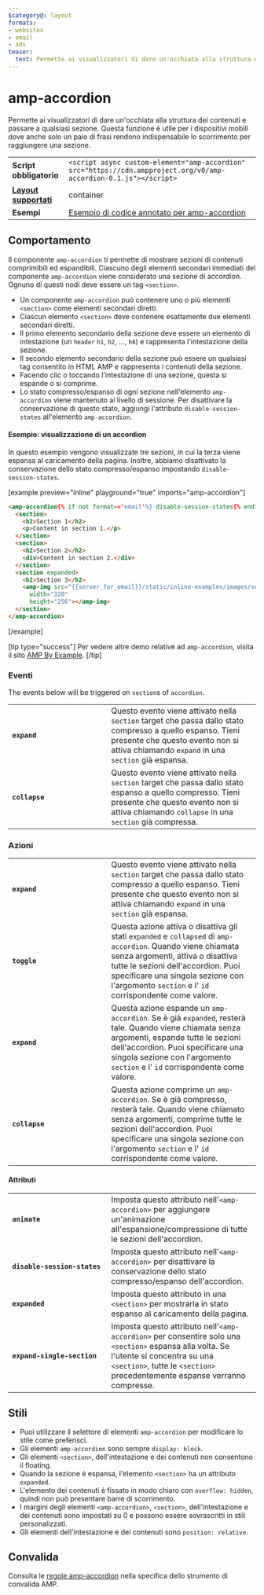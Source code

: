 ```yaml
---
$category@: layout
formats:
- websites
- email
- ads
teaser:
  text: Permette ai visualizzatori di dare un'occhiata alla struttura dei contenuti e passare a una sezione a loro scelta.
---
```



<!--
Copyright 2016 The AMP HTML Authors. All Rights Reserved.

Licensed under the Apache License, Version 2.0 (the "License");
you may not use this file except in compliance with the License.
You may obtain a copy of the License at

      http://www.apache.org/licenses/LICENSE-2.0

Unless required by applicable law or agreed to in writing, software
distributed under the License is distributed on an "AS-IS" BASIS,
WITHOUT WARRANTIES OR CONDITIONS OF ANY KIND, either express or implied.
See the License for the specific language governing permissions and
limitations under the License.
-->

# amp-accordion <a name="amp-accordion"></a>

Permette ai visualizzatori di dare un'occhiata alla struttura dei contenuti e passare a qualsiasi sezione. Questa funzione è utile per i dispositivi mobili dove anche solo un paio di frasi rendono indispensabile lo scorrimento per raggiungere una sezione.

<table>
  <tr>
    <td class="col-fourty"><strong>Script obbligatorio</strong></td>
    <td><code>&lt;script async custom-element="amp-accordion" src="https://cdn.ampproject.org/v0/amp-accordion-0.1.js"&gt;&lt;/script&gt;</code></td>
  </tr>
  <tr>
    <td class="col-fourty"><strong><a href="../../../documentation/guides-and-tutorials/develop/style_and_layout/control_layout.md">Layout supportati</a></strong></td>
    <td>container</td>
  </tr>
  <tr>
    <td class="col-fourty"><strong>Esempi</strong></td>
    <td><a href="https://ampbyexample.com/components/amp-accordion/">Esempio di codice annotato per amp-accordion</a></td>
  </tr>
</table>


## Comportamento <a name="behavior"></a>

Il componente `amp-accordion` ti permette di mostrare sezioni di contenuti comprimibili ed espandibili. Ciascuno degli elementi secondari immediati del componente `amp-accordion` viene considerato una sezione di accordion. Ognuno di questi nodi deve essere un tag `<section>`.

* Un componente `amp-accordion` può contenere uno o più elementi `<section>` come elementi secondari diretti.
* Ciascun elemento `<section>` deve contenere esattamente due elementi secondari diretti.
* Il primo elemento secondario della sezione deve essere un elemento di intestazione (un `header` `h1`, `h2`, ..., `h6`) e rappresenta l'intestazione della sezione.
* Il secondo elemento secondario della sezione può essere un qualsiasi tag consentito in HTML AMP e rappresenta i contenuti della sezione.
* Facendo clic o toccando l'intestazione di una sezione, questa si espande o si comprime.
* Lo stato compresso/espanso di ogni sezione nell'elemento `amp-accordion` viene mantenuto al livello di sessione. Per disattivare la conservazione di questo stato, aggiungi l'attributo `disable-session-states` all'elemento `amp-accordion`.

#### Esempio: visualizzazione di un accordion <a name="example-displaying-an-accordion"></a>

In questo esempio vengono visualizzate tre sezioni, in cui la terza viene espansa al caricamento della pagina.  Inoltre, abbiamo disattivato la conservazione dello stato compresso/espanso impostando `disable-session-states`.

[example preview="inline" playground="true" imports="amp-accordion"]
```html
<amp-accordion{% if not format=='email'%} disable-session-states{% endif %}>
  <section>
    <h2>Section 1</h2>
    <p>Content in section 1.</p>
  </section>
  <section>
    <h2>Section 2</h2>
    <div>Content in section 2.</div>
  </section>
  <section expanded>
    <h2>Section 3</h2>
    <amp-img src="{{server_for_email}}/static/inline-examples/images/squirrel.jpg"
      width="320"
      height="256"></amp-img>
  </section>
</amp-accordion>
```
[/example]

[tip type="success"]
Per vedere altre demo relative ad `amp-accordion`, visita il sito [AMP By Example](https://ampbyexample.com/components/amp-accordion/).
[/tip]

### Eventi <a name="events"></a>

The events below will be triggered on `section`s of `accordion`.

<table>
  <tr>
    <td width="40%"><strong><code>expand</code></strong></td>
    <td>Questo evento viene attivato nella <code>section</code> target che passa dallo stato compresso a quello espanso. Tieni presente che questo evento non si attiva chiamando <code>expand</code> in una <code>section</code> già espansa.</td>
  </tr>
  <tr>
    <td width="40%"><strong><code>collapse</code></strong></td>
    <td>Questo evento viene attivato nella <code>section</code> target che passa dallo stato espanso a quello compresso. Tieni presente che questo evento non si attiva chiamando <code>collapse</code> in una <code>section</code> già compressa.</td>
  </tr>
</table>

### Azioni <a name="actions"></a>

<table>
  <tr>
    <td width="40%"><strong><code>expand</code></strong></td>
    <td>Questo evento viene attivato nella <code>section</code> target che passa dallo stato compresso a quello espanso. Tieni presente che questo evento non si attiva chiamando <code>expand</code> in una <code>section</code> già espansa.</td>
  </tr>
  <tr>
    <td width="40%"><strong><code>toggle</code></strong></td>
    <td>Questa azione attiva o disattiva gli stati <code>expanded</code> e <code>collapsed</code> di <code>amp-accordion</code>. Quando viene chiamata senza argomenti, attiva o disattiva tutte le sezioni dell'accordion. Puoi specificare una singola sezione con l'argomento <code>section</code> e l' <code>id</code> corrispondente come valore.</td>
  </tr>
  <tr>
    <td width="40%"><strong><code>expand</code></strong></td>
    <td>Questa azione espande un <code>amp-accordion</code>. Se è già <code>expanded</code>, resterà tale. Quando viene chiamata senza argomenti, espande tutte le sezioni dell'accordion. Puoi specificare una singola sezione con l'argomento <code>section</code> e l' <code>id</code> corrispondente come valore.</td>
  </tr>
  <tr>
    <td width="40%"><strong><code>collapse</code></strong></td>
    <td>Questa azione comprime un <code>amp-accordion</code>. Se è già compresso, resterà tale. Quando viene chiamato senza argomenti, comprime tutte le sezioni dell'accordion. Puoi specificare una singola sezione con l'argomento <code>section</code> e l' <code>id</code> corrispondente come valore.</td>
  </tr>
</table>

#### Attributi <a name="attributes"></a>

<table>
  <tr>
    <td width="40%"><strong><code>animate</code></strong></td>
    <td>Imposta questo attributo nell'<code>&lt;amp-accordion&gt;</code> per aggiungere un'animazione all'espansione/compressione di tutte le sezioni dell'accordion.</td>
  </tr>
  <tr>
    <td width="40%"><strong><code>disable-session-states</code></strong></td>
    <td>Imposta questo attributo nell'<code>&lt;amp-accordion&gt;</code> per disattivare la conservazione dello stato compresso/espanso dell'accordion.</td>
  </tr>
  <tr>
    <td width="40%"><strong><code>expanded</code></strong></td>
    <td>Imposta questo attributo in una <code>&lt;section&gt;</code> per mostrarla in stato espanso al caricamento della pagina.</td>
  </tr>
  <tr>
    <td width="40%"><strong><code>expand-single-section</code></strong></td>
    <td>Imposta questo attributo nell'<code>&lt;amp-accordion&gt;</code> per consentire solo una <code>&lt;section&gt;</code> espansa alla volta. Se l'utente si concentra su una <code>&lt;section&gt;</code>, tutte le <code>&lt;section&gt;</code> precedentemente espanse verranno compresse.</td>
  </tr>
</table>

## Stili <a name="styling"></a>

* Puoi utilizzare il selettore di elementi `amp-accordion` per modificare lo stile come preferisci.
* Gli elementi `amp-accordion` sono sempre `display: block`.
* Gli elementi `<section>`, dell'intestazione e dei contenuti non consentono il floating.
* Quando la sezione è espansa, l'elemento `<section>` ha un attributo `expanded`.
* L'elemento dei contenuti è fissato in modo chiaro con `overflow: hidden`, quindi non può presentare barre di scorrimento.
* I margini degli elementi `<amp-accordion>`, `<section>`, dell'intestazione e dei contenuti sono impostati su 0 e possono essere sovrascritti in stili personalizzati.
* Gli elementi dell'intestazione e dei contenuti sono `position: relative`.

## Convalida <a name="validation"></a>

Consulta le [regole amp-accordion](https://github.com/ampproject/amphtml/blob/master/extensions/amp-accordion/validator-amp-accordion.protoascii) nella specifica dello strumento di convalida AMP.
